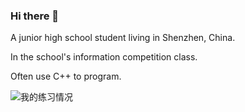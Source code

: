 ### Hi there 👋

A junior high school student living in Shenzhen, China.

In the school's information competition class.

Often use C++ to program.

![我的练习情况](https://luogu.wao3.cn/api/practice?id=349498&dark_mode=true&card_width=681)
